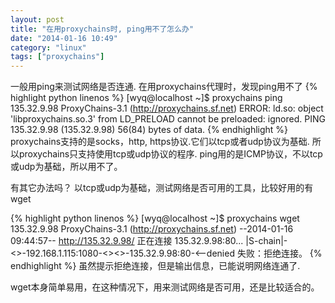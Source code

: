 ```yaml
---
layout: post
title: "在用proxychains时, ping用不了怎么办"
date: "2014-01-16 10:49"
category: "linux"
tags: ["proxychains"]
---
```


一般用ping来测试网络是否连通. 在用proxychains代理时，发现ping用不了
{% highlight python linenos %}
[wyq@localhost ~]$ proxychains ping 135.32.9.98
ProxyChains-3.1 (http://proxychains.sf.net)
ERROR: ld.so: object 'libproxychains.so.3' from LD_PRELOAD cannot be preloaded: ignored.
PING 135.32.9.98 (135.32.9.98) 56(84) bytes of data.
{% endhighlight %}
proxychains支持的是socks，http, https协议.它们以tcp或者udp协议为基础. 所以proxychains只支持使用tcp或udp协议的程序. ping用的是ICMP协议，不以tcp或udp为基础，所以用不了。
 
有其它办法吗？
以tcp或udp为基础，测试网络是否可用的工具，比较好用的有wget

{% highlight python linenos %}
[wyq@localhost ~]$ proxychains wget 135.32.9.98
ProxyChains-3.1 (http://proxychains.sf.net)
--2014-01-16 09:44:57--  http://135.32.9.98/
正在连接 135.32.9.98:80... |S-chain|-<>-192.168.1.115:1080-<><>-135.32.9.98:80-<--denied
失败：拒绝连接。
{% endhighlight %}
虽然提示拒绝连接，但是输出信息，已能说明网络连通了.
 
wget本身简单易用，在这种情况下，用来测试网络是否可用，还是比较适合的。

